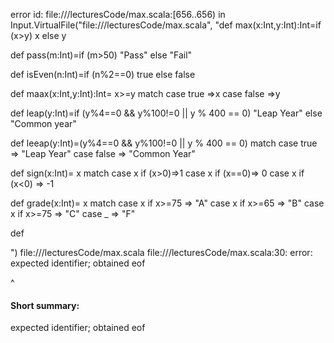 error id: file://<WORKSPACE>/lecturesCode/max.scala:[656..656) in Input.VirtualFile("file://<WORKSPACE>/lecturesCode/max.scala", "def max(x:Int,y:Int):Int=if (x>y) x else y

def pass(m:Int)=if (m>50) "Pass" else "Fail"

def isEven(n:Int)=if (n%2==0) true else false

def maax(x:Int,y:Int):Int= x>=y match
    case true =>x
    case false =>y

def leap(y:Int)=if (y%4==0 && y%100!=0 || y % 400 == 0) "Leap Year" else "Common year"

def leeap(y:Int)=(y%4==0 && y%100!=0 || y % 400 == 0)  match
    case true => "Leap Year"
    case false => "Common Year"

def sign(x:Int)= x match
    case x if (x>0)=>1
    case x if (x==0)=> 0
    case x if (x<0) => -1

def grade(x:Int)= x match
    case x if x>=75 => "A"
    case x if x>=65 => "B"
    case x if x>=75 => "C"
    case _ => "F"

def 

")
file://<WORKSPACE>/lecturesCode/max.scala
file://<WORKSPACE>/lecturesCode/max.scala:30: error: expected identifier; obtained eof

^
#### Short summary: 

expected identifier; obtained eof